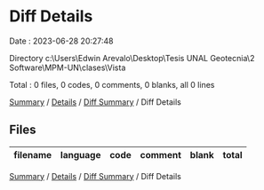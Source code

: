# Diff Details

Date : 2023-06-28 20:27:48

Directory c:\\Users\\Edwin Arevalo\\Desktop\\Tesis UNAL Geotecnia\\2 Software\\MPM-UN\\clases\\Vista

Total : 0 files,  0 codes, 0 comments, 0 blanks, all 0 lines

[Summary](results.md) / [Details](details.md) / [Diff Summary](diff.md) / Diff Details

## Files
| filename | language | code | comment | blank | total |
| :--- | :--- | ---: | ---: | ---: | ---: |

[Summary](results.md) / [Details](details.md) / [Diff Summary](diff.md) / Diff Details